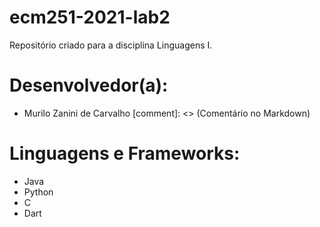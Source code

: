 # ecm251-2021-lab2
Repositório criado para a disciplina Linguagens I.

# Desenvolvedor(a):
- Murilo Zanini de Carvalho
[comment]: <> (Comentário no Markdown)
# Linguagens e Frameworks:
- Java
- Python
- C
- Dart
